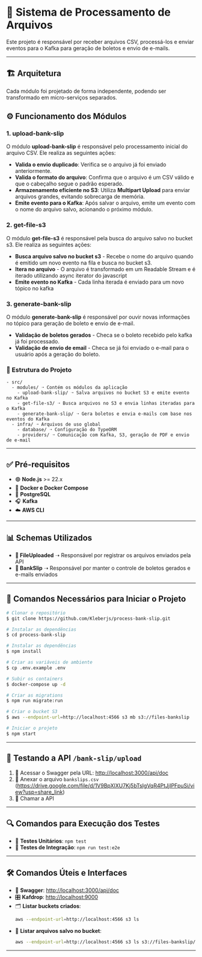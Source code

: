 # 📌 Sistema de Processamento de Arquivos

Este projeto é responsável por receber arquivos CSV, processá-los e enviar eventos para o Kafka para geração de boletos e envio de e-mails.

---

## 🏗️ Arquitetura

Cada módulo foi projetado de forma independente, podendo ser transformado em micro-serviços separados.

## ⚙️ Funcionamento dos Módulos

### 1. **upload-bank-slip**
O módulo **upload-bank-slip** é responsável pelo processamento inicial do arquivo CSV. Ele realiza as seguintes ações:

- **Valida o envio duplicado**: Verifica se o arquivo já foi enviado anteriormente.
- **Valida o formato do arquivo**: Confirma que o arquivo é um CSV válido e que o cabeçalho segue o padrão esperado.
- **Armazenamento eficiente no S3**: Utiliza **Multipart Upload** para enviar arquivos grandes, evitando sobrecarga de memória.
- **Emite evento para o Kafka**: Após salvar o arquivo, emite um evento com o nome do arquivo salvo, acionando o próximo módulo.

### 2. **get-file-s3**
O módulo **get-file-s3** é responsável pela busca do arquivo salvo no bucket s3. Ele realiza as seguintes ações:

- **Busca arquivo salvo no bucket s3** - Recebe o nome do arquivo quando é emitido um novo evento na fila e busca no bucket s3.
- **Itera no arquivo** - O arquivo é transformado em um Readable Stream e é iterado utilizando async iterator do javascript
- **Emite evento no Kafka** - Cada linha iterada é enviado para um novo tópico no kafka

### 3. **generate-bank-slip**
O módulo **generate-bank-slip** é responsável por ouvir novas informações no tópico para geração de boleto e envio de e-mail.

- **Validação de boletos gerados** - Checa se o boleto recebido pelo kafka já foi processado.
- **Validação de envio de email** - Checa se já foi enviado o e-mail para o usuário após a geração do boleto.


### 📂 Estrutura do Projeto

```⚔
- src/
  - modules/ ➝ Contém os módulos da aplicação
    - upload-bank-slip/ ➝ Salva arquivos no bucket S3 e emite evento no Kafka
    - get-file-s3/ ➝ Busca arquivos no S3 e envia linhas iteradas para o Kafka
    - generate-bank-slip/ ➝ Gera boletos e envia e-mails com base nos eventos do Kafka
  - infra/ ➝ Arquivos de uso global
    - database/ ➝ Configuração do TypeORM
    - providers/ ➝ Comunicação com Kafka, S3, geração de PDF e envio de e-mail
```

---

## ✅ Pré-requisitos

- 🟢 **Node.js** >= 22.x
- 🐳 **Docker e Docker Compose**
- 🐘 **PostgreSQL**
- 🎧 **Kafka**
- ☁️ **AWS CLI**

---

## 📊 Schemas Utilizados

- **📁 FileUploaded** ➝ Responsável por registrar os arquivos enviados pela API
- **🏦 BankSlip** ➝ Responsável por manter o controle de boletos gerados e e-mails enviados

---

## 🚀 Comandos Necessários para Iniciar o Projeto

```sh
# Clonar o repositório
$ git clone https://github.com/Kleberjs/process-bank-slip.git

# Instalar as dependências
$ cd process-bank-slip

# Instalar as dependências
$ npm install

# Criar as variáveis de ambiente
$ cp .env.example .env

# Subir os containers
$ docker-compose up -d

# Criar as migrations
$ npm run migrate:run

# Criar o bucket S3
$ aws --endpoint-url=http://localhost:4566 s3 mb s3://files-bankslip

# Iniciar o projeto
$ npm start
```

---

## 🧪 Testando a API `/bank-slip/upload`

1. 📜 Acessar o Swagger pela URL: [http://localhost:3000/api/doc](http://localhost:3000/api/doc)
2. 📎 Anexar o arquivo `bankslips.csv` (https://drive.google.com/file/d/1V9BpXlXU7Kj5bTsIgVqR4PtJjIPFpuSi/view?usp=share_link)
3. 📡 Chamar a API

---

## 🔍 Comandos para Execução dos Testes

- 🧪 **Testes Unitários**: `npm test`
- 🚦 **Testes de Integração**: `npm run test:e2e`

---

## 🛠️ Comandos Úteis e Interfaces

- 📜 **Swagger**: [http://localhost:3000/api/doc](http://localhost:3000/api/doc)
- 🎛️ **Kafdrop**: [http://localhost:9000](http://localhost:9000)
- 🗂️ **Listar buckets criados**:
  ```sh
  aws --endpoint-url=http://localhost:4566 s3 ls
  ```
- 📄 **Listar arquivos salvo no bucket**:
  ```sh
  aws --endpoint-url=http://localhost:4566 s3 ls s3://files-bankslip/ --recursive --human-readable --summarize
  ```

---

